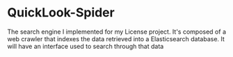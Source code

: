 # QuickLook-Spider

The search engine I implemented for my License project. It's composed of a web crawler that indexes the data retrieved into a Elasticsearch database.  It will have an interface used to search through that data
